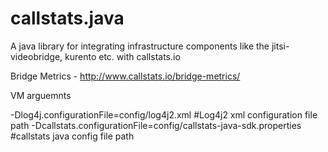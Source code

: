 # callstats.java
A java library for integrating infrastructure components like the jitsi-videobridge, kurento etc. with callstats.io

Bridge Metrics -  http://www.callstats.io/bridge-metrics/


VM arguemnts

  -Dlog4j.configurationFile=config/log4j2.xml  #Log4j2 xml configuration file path
  -Dcallstats.configurationFile=config/callstats-java-sdk.properties #callstats java config file path
